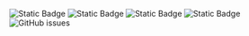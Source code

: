 ![Static Badge](https://img.shields.io/badge/blacklists-60-000000) ![Static Badge](https://img.shields.io/badge/blacklisted-3067510-cc0000) ![Static Badge](https://img.shields.io/badge/whitelisted-2242-00CC00) ![Static Badge](https://img.shields.io/badge/streaming_blacklist-28106-000000) ![GitHub issues](https://img.shields.io/github/issues/fabriziosalmi/blacklists)
